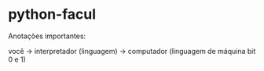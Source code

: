 # python-facul

Anotações importantes:

você -> interpretador (linguagem) -> computador (linguagem de máquina bit 0 e 1)

